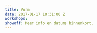 ```yaml
---
title: Vorm
date: 2017-01-17 10:31:00 Z
workshops:
showoff: Meer info en datums binnenkort.
---
```


